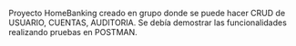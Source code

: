 Proyecto HomeBanking creado en grupo donde se puede hacer CRUD de USUARIO, CUENTAS, AUDITORIA. Se debía demostrar las funcionalidades realizando pruebas en POSTMAN.

